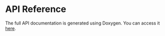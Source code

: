 # API Reference

The full API documentation is generated using Doxygen.
You can access it [here](html/index.html).

